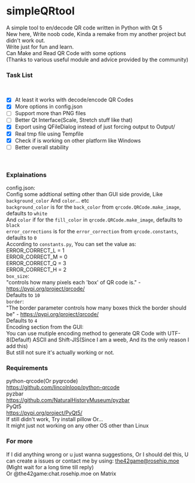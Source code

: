 # simpleQRtool
A simple tool to en/decode QR code written in Python with Qt 5
<br>
New here, Write noob code, Kinda a remake from my another project but didn't work out.
<br>
Write just for fun and learn.
<br>
Can Make and Read QR Code with some options
<br>
(Thanks to various useful module and advice provided by the community)
<br>

### Task List
<br>

- [x] At least it works with decode/encode QR Codes
- [x] More options in config.json
- [ ] Support more than PNG files
- [ ] Better Qt Interface(Scale, Stretch stuff like that)
- [x] Export using QFileDialog instead of just forcing output to Output/
- [x] Real tmp file using Tempfile
- [x] Check if is working on other platform like Windows
- [ ] Better overall stability
<br>

### Explainations
config.json:
        <br>
        Config some addtional setting other than GUI side provide, Like `background_color` And `color`... etc
        <br>
        `background_color` is for the `back_color` from `qrcode.QRCode.make_image`, defaults to `white`
        <br>
        And `color` if for the `fill_color` in `qrcode.QRCode.make_image`, defaults to `black`
        <br>
        `error_corrections` is for the `error_correction` from `qrcode.constants`, defaults to `0`
        <br>
        According to `constants.py`, You can set the value as:
            <br>
            ERROR_CORRECT_L = 1
            <br>
            ERROR_CORRECT_M = 0
            <br>
            ERROR_CORRECT_Q = 3
            <br>
            ERROR_CORRECT_H = 2
        <br>
        `box_size`:
        <br>
        "controls how many pixels each 'box' of QR code is." 
        - https://pypi.org/project/qrcode/
        <br>
        Defaults to `10`
        <br>
        `border`:
        <br>
        "The border parameter controls how many boxes thick the border should be"
        - https://pypi.org/project/qrcode/
        <br>
        Defaults to `4`
    <br>
    Encoding section from the GUI:
        <br>
        You can use mutiple encoding method to generate QR Code with UTF-8(Defaulf) ASCII and Shift-JIS(Since I am a weeb, And its the only reason I add this)
        <br>
        But still not sure it's actually working or not.
<br>

### Requirements
python-qrcode(Or pyqrcode)
    <br>
    https://github.com/lincolnloop/python-qrcode
    <br>
    pyzbar
    <br>
    https://github.com/NaturalHistoryMuseum/pyzbar
    <br>
    PyQt5
    <br>
    https://pypi.org/project/PyQt5/
    <br>
    If still didn't work, Try install pillow Or...
    <br>
    It might just not working on any other OS other than Linux
<br>

### For more
If I did anything wrong or u just wanna suggestions, Or I should del this, U can create a issues or contact me by using:
        the42game@rosehip.moe (Might wait for a long time till reply)
        <br>
        Or @the42game:chat.rosehip.moe on Matrix